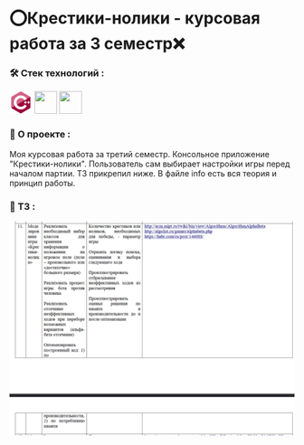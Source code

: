 # ⭕Крестики-нолики - курсовая работа за 3 семестр❌

<h3 align="left">🛠 Стек технологий :</h3>
<a href="https://www.w3schools.com/cpp/" target="_blank"> 
  <img src="https://raw.githubusercontent.com/devicons/devicon/master/icons/cplusplus/cplusplus-original.svg" alt="cplusplus" width="40" height="40"/></a>

<a href="https://www.w3schools.com/cpp/" target="_blank"> 
  <img src="https://img.icons8.com/color/48/000000/c-plus-plus-logo.png" width="40" height="40"/></a>
 
<a href="https://www.w3schools.com/cpp/" target="_blank"> 
  <img src="https://img.icons8.com/ios-filled/50/4a90e2/c-plus-plus-logo.png" width="40" height="40"/></a>

<h3 align="left">📔 О проекте :</h3>
Моя курсовая работа за третий семестр. Консольное приложение "Крестики-нолики". Пользователь сам выбирает настройки игры перед началом партии.
ТЗ прикрепил ниже. В файле info есть вся теория и принцип работы.

<h3 align="left">📃 ТЗ :</h3>
<img src="https://raw.githubusercontent.com/hud0shnik/TicTacToe_AlphaBetaPruning/master/info/info.png" alt="ТЗ"/>

